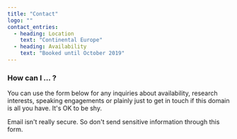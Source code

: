 ```yaml
---
title: "Contact"
logo: ""
contact_entries:
  - heading: Location
    text: "Continental Europe"
  - heading: Availability
    text: "Booked until October 2019"
---
```


<h3 class="f4 b lh-title mb2">How can I ... ?</h3>

You can use the form below for any inquiries about availability, research interests, speaking engagements or plainly just to get in touch if this domain is all you have. It's OK to be shy.

Email isn't really secure. So don't send sensitive information through this form.

